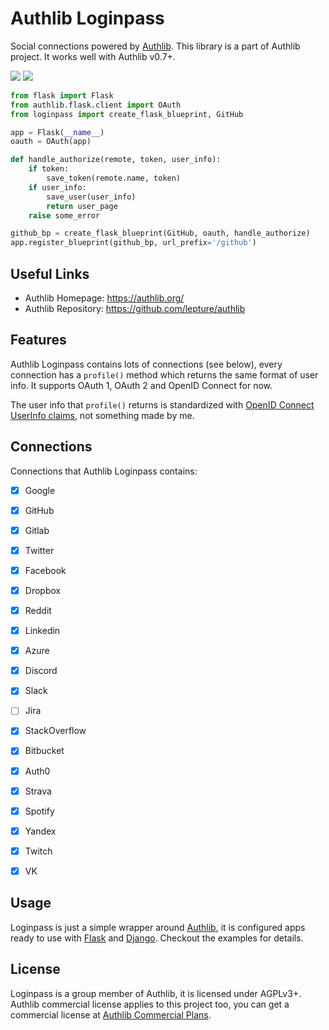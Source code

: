 Authlib Loginpass
=================

Social connections powered by [Authlib][]. This library is a part of Authlib project.
It works well with Authlib v0.7+.

[Authlib]: https://authlib.org/

<a href="https://lepture.com/donate"><img src="https://img.shields.io/badge/$-donate-ff69b4.svg?maxAge=2592000" /></a>
<a href="https://patreon.com/lepture"><img src="https://img.shields.io/badge/I0-patreon-f96854.svg?maxAge=2592000" /></a>

```python
from flask import Flask
from authlib.flask.client import OAuth
from loginpass import create_flask_blueprint, GitHub

app = Flask(__name__)
oauth = OAuth(app)

def handle_authorize(remote, token, user_info):
    if token:
        save_token(remote.name, token)
    if user_info:
        save_user(user_info)
        return user_page
    raise some_error

github_bp = create_flask_blueprint(GitHub, oauth, handle_authorize)
app.register_blueprint(github_bp, url_prefix='/github')
```

Useful Links
------------

- Authlib Homepage: <https://authlib.org/>
- Authlib Repository: <https://github.com/lepture/authlib>

Features
--------

Authlib Loginpass contains lots of connections (see below), every connection has a
`profile()` method which returns the same format of user info. It supports OAuth 1,
OAuth 2 and OpenID Connect for now.

The user info that `profile()` returns is standardized with [OpenID Connect UserInfo
claims](http://openid.net/specs/openid-connect-core-1_0.html#StandardClaims),
not something made by me.

Connections
-----------

Connections that Authlib Loginpass contains:

- [x] Google
- [x] GitHub
- [x] Gitlab
- [x] Twitter
- [x] Facebook
- [x] Dropbox
- [x] Reddit
- [x] Linkedin
- [x] Azure
- [x] Discord
- [x] Slack
- [ ] Jira
- [x] StackOverflow
- [x] Bitbucket
- [x] Auth0
- [x] Strava
- [x] Spotify
- [x] Yandex
- [x] Twitch
- [x] VK


Usage
-----

Loginpass is just a simple wrapper around [Authlib][], it is configured apps
ready to use with [Flask][] and [Django][]. Checkout the
examples for details.

[Flask]: https://docs.authlib.org/en/latest/flask/client.html
[Django]: https://docs.authlib.org/en/latest/django/client.html

License
-------

Loginpass is a group member of Authlib, it is licensed under AGPLv3+.
Authlib commercial license applies to this project too, you can get
a commercial license at [Authlib Commercial Plans](https://authlib.org/plans).
